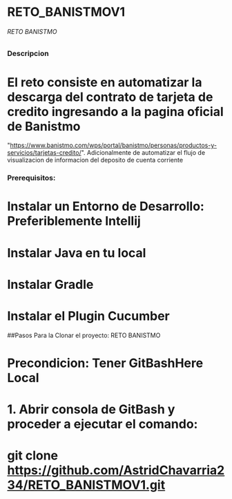 # RETO_BANISTMOV1

###### RETO BANISTMO

### Descripcion

# El reto consiste en automatizar la descarga del contrato de tarjeta de credito ingresando a la pagina oficial de Banistmo 
"https://www.banistmo.com/wps/portal/banistmo/personas/productos-y-servicios/tarjetas-credito/". Adicionalmente de automatizar el flujo de visualizacion 
de informacion del deposito de cuenta corriente

### Prerequisitos: 

# Instalar un Entorno de Desarrollo: Preferiblemente Intellij
# Instalar Java en tu local
# Instalar Gradle
# Instalar el Plugin Cucumber 

##Pasos Para la Clonar el proyecto: RETO BANISTMO

# Precondicion: Tener GitBashHere Local
# 1. Abrir consola de GitBash y proceder a ejecutar el comando: 
# git clone https://github.com/AstridChavarria234/RETO_BANISTMOV1.git


 
